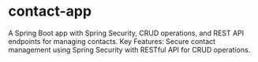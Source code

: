 # contact-app
A Spring Boot app with Spring Security, CRUD operations, and REST API endpoints for managing contacts. Key Features: Secure contact management using Spring Security with RESTful API for CRUD operations.
